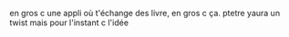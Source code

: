 en gros c une appli où t'échange des livre, en gros c ça. ptetre yaura un twist mais pour l'instant c l'idée